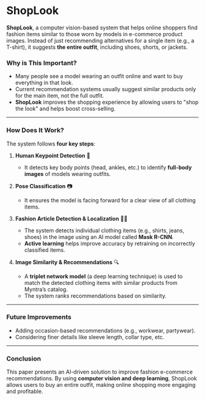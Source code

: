 # ShopLook
**ShopLook**, a computer vision-based system that helps online shoppers find fashion items similar to those worn by models in e-commerce product images. Instead of just recommending alternatives for a single item (e.g., a T-shirt), it suggests **the entire outfit**, including shoes, shorts, or jackets.

### **Why is This Important?**
- Many people see a model wearing an outfit online and want to buy everything in that look.
- Current recommendation systems usually suggest similar products only for the main item, not the full outfit.
- **ShopLook** improves the shopping experience by allowing users to "shop the look" and helps boost cross-selling.

---

### **How Does It Work?**  
The system follows **four key steps**:

1. **Human Keypoint Detection** 👤  
   - It detects key body points (head, ankles, etc.) to identify **full-body images** of models wearing outfits.

2. **Pose Classification** 📷  
   - It ensures the model is facing forward for a clear view of all clothing items.

3. **Fashion Article Detection & Localization** 👕👟  
   - The system detects individual clothing items (e.g., shirts, jeans, shoes) in the image using an AI model called **Mask R-CNN**.
   - **Active learning** helps improve accuracy by retraining on incorrectly classified items.

4. **Image Similarity & Recommendations** 🔍  
   - A **triplet network model** (a deep learning technique) is used to match the detected clothing items with similar products from Myntra’s catalog.
   - The system ranks recommendations based on similarity.

---

### **Future Improvements**
- Adding occasion-based recommendations (e.g., workwear, partywear).
- Considering finer details like sleeve length, collar type, etc.

---

### **Conclusion**
This paper presents an AI-driven solution to improve fashion e-commerce recommendations. By using **computer vision and deep learning**, ShopLook allows users to buy an entire outfit, making online shopping more engaging and profitable.
